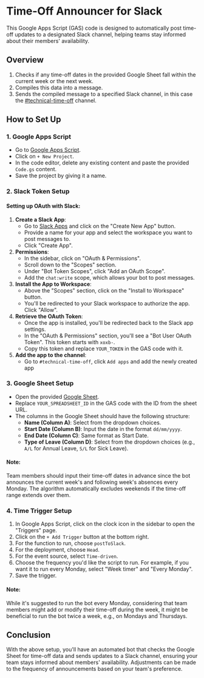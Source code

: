 # Time-Off Announcer for Slack

This Google Apps Script (GAS) code is designed to automatically post time-off updates to a designated Slack channel, helping teams stay informed about their members' availability.

## Overview

1. Checks if any time-off dates in the provided Google Sheet fall within the current week or the next week.
2. Compiles this data into a message.
3. Sends the compiled message to a specified Slack channel, in this case the [#technical-time-off](https://api3workspace.slack.com/archives/C03L914J4ET) channel.

## How to Set Up

### 1. Google Apps Script

- Go to [Google Apps Script](https://script.google.com/).
- Click on `+ New Project`.
- In the code editor, delete any existing content and paste the provided `Code.gs` content.
- Save the project by giving it a name.

### 2. Slack Token Setup

#### Setting up OAuth with Slack:

1. **Create a Slack App**:
   - Go to [Slack Apps](https://api.slack.com/apps) and click on the "Create New App" button.
   - Provide a name for your app and select the workspace you want to post messages to.
   - Click "Create App".
2. **Permissions**:
   - In the sidebar, click on "OAuth & Permissions".
   - Scroll down to the "Scopes" section.
   - Under "Bot Token Scopes", click "Add an OAuth Scope".
   - Add the `chat:write` scope, which allows your bot to post messages.
3. **Install the App to Workspace**:
   - Above the "Scopes" section, click on the "Install to Workspace" button.
   - You'll be redirected to your Slack workspace to authorize the app. Click "Allow".
4. **Retrieve the OAuth Token**:
   - Once the app is installed, you'll be redirected back to the Slack app settings.
   - In the "OAuth & Permissions" section, you'll see a "Bot User OAuth Token". This token starts with `xoxb-`.
   - Copy this token and replace `YOUR_TOKEN` in the GAS code with it.
5. **Add the app to the channel**:
   - Go to `#technical-time-off`, click `Add apps` and add the newly created app

### 3. Google Sheet Setup

- Open the provided [Google Sheet](https://docs.google.com/spreadsheets/d/1-qxltbYl6316Y6ZMmkephI4Dc5fqp__rpZYjSg4inQk/edit#gid=1070316407).
- Replace `YOUR_SPREADSHEET_ID` in the GAS code with the ID from the sheet URL.
- The columns in the Google Sheet should have the following structure:
  - **Name (Column A)**: Select from the dropdown choices.
  - **Start Date (Column B)**: Input the date in the format `dd/mm/yyyy`.
  - **End Date (Column C)**: Same format as Start Date.
  - **Type of Leave (Column D)**: Select from the dropdown choices (e.g., `A/L` for Annual Leave, `S/L` for Sick Leave).

#### Note:

Team members should input their time-off dates in advance since the bot announces the current week's and following week's absences every Monday. The algorithm automatically excludes weekends if the time-off range extends over them.

### 4. Time Trigger Setup

1. In Google Apps Script, click on the clock icon in the sidebar to open the "Triggers" page.
2. Click on the `+ Add Trigger` button at the bottom right.
3. For the function to run, choose `postToSlack`.
4. For the deployment, choose `Head`.
5. For the event source, select `Time-driven`.
6. Choose the frequency you'd like the script to run. For example, if you want it to run every Monday, select "Week timer" and "Every Monday".
7. Save the trigger.

#### Note:

While it's suggested to run the bot every Monday, considering that team members might add or modify their time-off during the week, it might be beneficial to run the bot twice a week, e.g., on Mondays and Thursdays.

## Conclusion

With the above setup, you'll have an automated bot that checks the Google Sheet for time-off data and sends updates to a Slack channel, ensuring your team stays informed about members' availability. Adjustments can be made to the frequency of announcements based on your team's preference.
